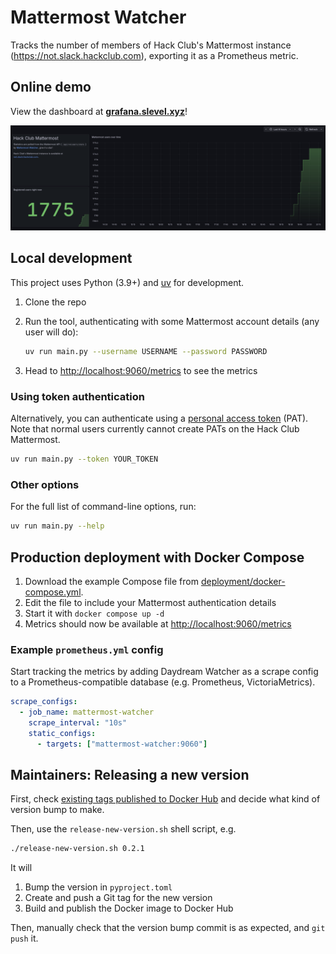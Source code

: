 # Mattermost Watcher

Tracks the number of members of Hack Club's Mattermost instance (<https://not.slack.hackclub.com>), exporting it as a Prometheus metric.

## Online demo

View the dashboard at [**grafana.slevel.xyz**](https://grafana.slevel.xyz/public-dashboards/445e1f759abf4612a92fdab3f5e82453)!

[![Screenshot of the dashboard](dashboard.png)](https://grafana.slevel.xyz/public-dashboards/445e1f759abf4612a92fdab3f5e82453)

## Local development

This project uses Python (3.9+) and [uv](https://docs.astral.sh/uv/) for development.

1. Clone the repo
2. Run the tool, authenticating with some Mattermost account details (any user will do):

   ```bash
   uv run main.py --username USERNAME --password PASSWORD
   ```

3. Head to <http://localhost:9060/metrics> to see the metrics

### Using token authentication

Alternatively, you can authenticate using a [personal access token](https://docs.mattermost.com/developer/personal-access-tokens.html) (PAT). Note that normal users currently cannot create PATs on the Hack Club Mattermost.

```bash
uv run main.py --token YOUR_TOKEN
```

### Other options

For the full list of command-line options, run:

```bash
uv run main.py --help
```

## Production deployment with Docker Compose

1. Download the example Compose file from [deployment/docker-compose.yml](deployment/docker-compose.yml).
2. Edit the file to include your Mattermost authentication details
3. Start it with `docker compose up -d`
4. Metrics should now be available at <http://localhost:9060/metrics>

### Example `prometheus.yml` config

Start tracking the metrics by adding Daydream Watcher as a scrape config to a Prometheus-compatible database (e.g. Prometheus, VictoriaMetrics).

```yaml
scrape_configs:
  - job_name: mattermost-watcher
    scrape_interval: "10s"
    static_configs:
      - targets: ["mattermost-watcher:9060"]
```

<!-- ### Example Grafana dashboard

Start visualising the metrics by importing the example Grafana dashboard at [deployment/grafana-dashboard.json](deployment/grafana-dashboard.json) into your Grafana instance. -->

## Maintainers: Releasing a new version

First, check [existing tags published to Docker Hub](https://hub.docker.com/r/mmk21/mattermost-watcher/tags) and decide what kind of version bump to make.

Then, use the `release-new-version.sh` shell script, e.g.

```bash
./release-new-version.sh 0.2.1
```

It will

1. Bump the version in `pyproject.toml`
2. Create and push a Git tag for the new version
3. Build and publish the Docker image to Docker Hub

Then, manually check that the version bump commit is as expected, and `git push` it.
